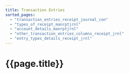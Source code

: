 ```yaml
---
title: Transaction Entries
sorted_pages:
  - "transaction_entries_receipt_journal_con"
  - "types_of_receipt_manrptjrnl"
  - "account_details_manrptjrnl"
  - "other_transaction_entries_columns_receipt_jrnl"
  - "entry_types_details_receipt_jrnl"
---
```

# {{page.title}}
